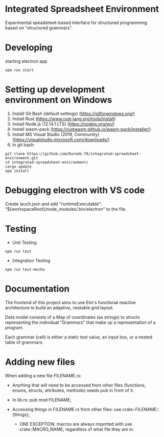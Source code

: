 # Integrated Spreadsheet Environment

Experimental speadsheet-based interface for structured programming based on "structured grammars".

# Developing

starting electron app
```
npm run start
```


# Setting up development environment on Windows

1. Install Git Bash (default settings) (https://gitforwindows.org/)
2. Install Rust (https://www.rust-lang.org/tools/install)
3. Install Node.js (12.14.1 LTS) (https://nodejs.org/en/) 
4. Install wasm-pack (https://rustwasm.github.io/wasm-pack/installer/)
5. Install MS Visual Studio (2019, Community) (https://visualstudio.microsoft.com/downloads/)
6. In git bash:
```
git clone https://github.com/Korede-TA/integrated-spreadsheet-environment.git
cd integrated-spreadsheet-environment/
cargo update
npm install
```
# Debugging electron with VS code
Create lauch.json and add "runtimeExecutable": "${workspaceRoot}/node_modules/.bin/electron" to the file.

# Testing
- Unit Testing
```
npm run test
```
- Integration Testing
```
npm run test-mocha
```

# Documentation

The frontend of this project aims to use Elm's functional reactive architecture to build an adaptive, nestable grid layout. 

Data model consists of a Map of coordinates (as strings) to structs representing the individual "Grammars" that make up a 
representation of a program.

Each grammar (cell) is either a static text value, an input box, or a nested table of grammars.

# Adding new files

When adding a new file FILENAME.rs:
- Anything that will need to be accessed from other files 
  (functions, enums, structs, attributes, methods) 
  needs pub in front of it.

- In lib.rs:
    pub mod FILENAME;

- Accessing things in FILENAME.rs from other files:
    use crate::FILENAME::{things};
    - ONE EXCEPTION:
      macros are always imported with
        use crate::MACRO_NAME;
      regardless of what file they are in.
